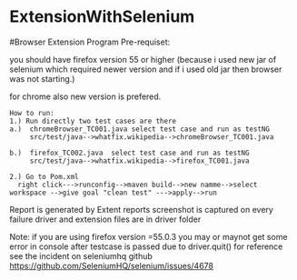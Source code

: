 # ExtensionWithSelenium


#Browser Extension Program
Pre-requiset:

you should have firefox version 55 or higher
(because i used new jar of selenium which required newer version and if i used old jar then browser was not starting.)

for chrome also new version is prefered.

~~~~~
How to run:
1.) Run directly two test cases are there
a.)  chromeBrowser_TC001.java select test case and run as testNG
     src/test/java-->whatfix.wikipedia-->chromeBrowser_TC001.java
     
b.)  firefox_TC002.java  select test case and run as testNG
     src/test/java-->whatfix.wikipedia-->firefox_TC001.java     
     
2.) Go to Pom.xml
  right click--->runconfig-->maven build-->new namme-->select workspace -->give goal "clean test" --->apply-->run

~~~~~

Report is generated by Extent reports
screenshot is captured on every failure 
driver and extension files are in driver folder  
  
  Note:
  if you are using firefox version =55.0.3 you may or maynot get some error in console after testcase is passed due to driver.quit()
  for reference see the incident on seleniumhq github
  https://github.com/SeleniumHQ/selenium/issues/4678
  